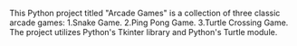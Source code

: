 This Python project titled "Arcade Games" is a collection of three classic arcade games: 
  1.Snake Game.
  2.Ping Pong Game.
  3.Turtle Crossing Game. 
The project utilizes Python's Tkinter library and Python's Turtle module.
